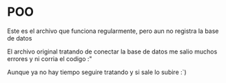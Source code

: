 # POO

Este es el archivo que funciona regularmente, pero aun no registra la base de datos 

El archivo original tratando de conectar la base de datos me salio muchos errores y ni corria el codigo :"

Aunque ya no hay tiempo seguire tratando y si sale lo subire :`)
